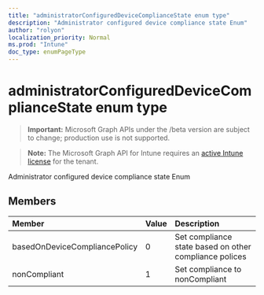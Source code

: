 ```yaml
---
title: "administratorConfiguredDeviceComplianceState enum type"
description: "Administrator configured device compliance state Enum"
author: "rolyon"
localization_priority: Normal
ms.prod: "Intune"
doc_type: enumPageType
---
```


# administratorConfiguredDeviceComplianceState enum type

> **Important:** Microsoft Graph APIs under the /beta version are subject to change; production use is not supported.

> **Note:** The Microsoft Graph API for Intune requires an [active Intune license](https://go.microsoft.com/fwlink/?linkid=839381) for the tenant.

Administrator configured device compliance state Enum

## Members
|Member|Value|Description|
|:---|:---|:---|
|basedOnDeviceCompliancePolicy|0|Set compliance state based on other compliance polices|
|nonCompliant|1|Set compliance to nonCompliant|




